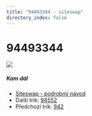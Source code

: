 ```yaml
---
title: "94493344 - siteswap"
directory_index: false
---
```


# 94493344

![](/animace/siteswap/94493344.gif)

##### Kam dál

- [Siteswap - podrobný návod](/siteswap.html "Podrobné vysvětlení siteswapů..")
- Další trik: [94552](94552.html "Siteswap 94552")
- Předchozí trik: [942](942.html "Siteswap 942")

